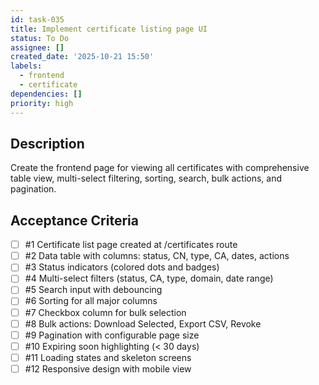 ```yaml
---
id: task-035
title: Implement certificate listing page UI
status: To Do
assignee: []
created_date: '2025-10-21 15:50'
labels:
  - frontend
  - certificate
dependencies: []
priority: high
---
```


## Description

<!-- SECTION:DESCRIPTION:BEGIN -->
Create the frontend page for viewing all certificates with comprehensive table view, multi-select filtering, sorting, search, bulk actions, and pagination.
<!-- SECTION:DESCRIPTION:END -->

## Acceptance Criteria
<!-- AC:BEGIN -->
- [ ] #1 Certificate list page created at /certificates route
- [ ] #2 Data table with columns: status, CN, type, CA, dates, actions
- [ ] #3 Status indicators (colored dots and badges)
- [ ] #4 Multi-select filters (status, CA, type, domain, date range)
- [ ] #5 Search input with debouncing
- [ ] #6 Sorting for all major columns
- [ ] #7 Checkbox column for bulk selection
- [ ] #8 Bulk actions: Download Selected, Export CSV, Revoke
- [ ] #9 Pagination with configurable page size
- [ ] #10 Expiring soon highlighting (< 30 days)
- [ ] #11 Loading states and skeleton screens
- [ ] #12 Responsive design with mobile view
<!-- AC:END -->
